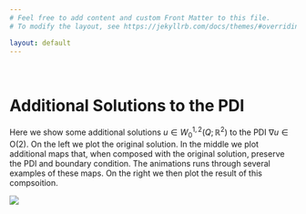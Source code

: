 ```yaml
---
# Feel free to add content and custom Front Matter to this file.
# To modify the layout, see https://jekyllrb.com/docs/themes/#overriding-theme-defaults

layout: default
---
```


&nbsp;

# Additional Solutions to the PDI

Here we show some additional solutions $u \in W^{1,2}_0(Q; \mathbb{R}^2)$ to the PDI $\nabla u \in \text{O}(2)$. On the left we plot the original solution. In the middle we plot additional maps that, when composed with the original solution, preserve the PDI and boundary condition. The animations runs through several examples of these maps. On the right we then plot the result of this compsoition.

![](images/AnimatedFold2.gif)